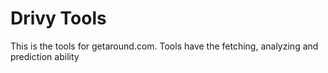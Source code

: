 # Drivy Tools

This is the tools for getaround.com. Tools have the fetching, analyzing and prediction ability
